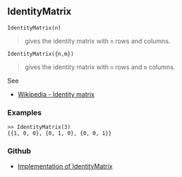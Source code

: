 ## IdentityMatrix

```
IdentityMatrix(n)
```

> gives the identity matrix with `n` rows and columns.

```
IdentityMatrix({n,m})
```

> gives the identity matrix with `n` rows and `m` columns.

See
* [Wikipedia - Identity matrix](https://en.wikipedia.org/wiki/Identity_matrix)

### Examples

```
>> IdentityMatrix(3)
{{1, 0, 0}, {0, 1, 0}, {0, 0, 1}}
```

### Github

* [Implementation of IdentityMatrix](https://github.com/axkr/symja_android_library/blob/master/symja_android_library/matheclipse-core/src/main/java/org/matheclipse/core/builtin/LinearAlgebra.java#L2220) 

